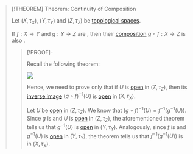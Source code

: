 >[!THEOREM] Theorem: Continuity of Composition
>
>Let $(X, \tau_X)$, $(Y, \tau_Y)$ and $(Z, \tau_Z)$ be [topological spaces](../Topological%20Spaces/Topological%20Space.md).
>
>If $f: X \to Y$ and $g: Y \to Z$ are [](Continuity.md#^continuity), then their [composition](../../Analysis/Functions/Composition.md) $g \circ f: X \to Z$ is also [](Continuity.md#^continuity).
>
>>[!PROOF]-
>>
>>Recall the following theorem:
>>
>>![](Continuity%20of%20Restrictions.md#^continuity-via-openness)
>>
>>Hence, we need to prove only that if $U$ is [open](../Topological%20Spaces/Open%20Subset.md) in $(Z, \tau_Z)$, then its [inverse image](../../Analysis/Functions/Inverse%20Image.md)  $(g\circ f)^{-1}(U)$ is [open](../Topological%20Spaces/Open%20Subset.md) in $(X, \tau_X)$.
>>
>>
>>
>>Let $U$ be [open](../Topological%20Spaces/Open%20Subset.md) in $(Z, \tau_Z)$. We know that $(g\circ f)^{-1}(U) = f^{-1}(g^{-1}(U))$. Since $g$ is [](Continuity.md#^continuity) and $U$ is [open](../Topological%20Spaces/Open%20Subset.md) in $(Z, \tau_Z)$, the aforementioned theorem tells us that $g^{-1}(U)$ is [open](../Topological%20Spaces/Open%20Subset.md) in $(Y, \tau_Y)$. Analogously, since $f$ is [](Continuity.md#^continuity) and $g^{-1}(U)$ is [open](../Topological%20Spaces/Open%20Subset.md) in $(Y, \tau_Y)$, the theorem tells us that $f^{-1}(g^{-1}(U))$ is [](Continuity.md#^continuity) in $(X,\tau_X)$.
>>
>